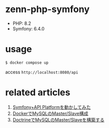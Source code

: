 # zenn-php-symfony

- PHP: 8.2
- Symfony: 6.4.0

# usage


```
$ docker compose up
```

access `http://localhost:8080/api`

# related articles

1. [Symfony+API Platformを動かしてみた](https://zenn.dev/gsy0911/articles/ab193f6eba39dc)
2. [DockerでMySQLのMaster/Slave構成](https://zenn.dev/gsy0911/articles/2287b8aa75d706)
3. [DoctrineでMySQLのMaster/Slaveを構築する](https://zenn.dev/gsy0911/articles/66d185f9bf80f9)
